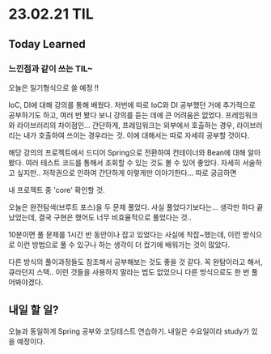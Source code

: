 # 23.02.21 TIL
## Today Learned

### 느낀점과 같이 쓰는 TIL~
오늘은 일기형식으로 쓸 예정 !!

IoC, DI에 대해 강의를 통해 배웠다. 저번에 따로 IoC와 DI 공부했던 거에 추가적으로 공부하기도 하고, 여러 번 봤다 보니
강의를 듣는 데에 큰 어려움은 없었다. 프레임워크와 라이브러리의 차이점인... 간단하게, 프레임워크는 외부에서 호출하는 경우, 라이브러리는 내가 호출하여 쓰이는 경우라는 것. 이에 대해서는 따로
자세히 공부할 것이다.

해당 강의의 프로젝트에서 드디어 Spring으로 전환하여 컨테이너와 Bean에 대해 알아봤다. 여러 테스트 코드를 통해서 조회할 수 있는 것도
볼 수 있어 좋았다. 자세히 서술하고 싶지만.. 저작권으로 인하여 간단하게 이렇게만 이야기한다... 따로 궁금하면

내 프로젝트 중 'core' 확인할 것. 

오늘은 완전탐색(브루트 포스)을 두 문제 풀었다. 사실 풀었다기보다는... 생각만 하다 끝났었는데, 결국 구현은 했어도
너무 비효율적으로 풀었다는 것..

10분이면 풀 문제를 1시간 반 동안이나 잡고 있었다는 사실에 착잡~했는데, 이런 방식으로 이런 방법으로 풀 수 있구나 하는
생각이 더 컸기에 배워가는 것이 많았다.

다른 방식의 풀이과정들도 참조해서 공부해보는 것도 좋을 것 같다. 꼭 완탐이라고 해서, 큐라던지 스택.. 이런 것들을
사용하지 말라는 법도 없었으니 다른 방식으로도 한 번 풀어봐야겠다.

## 내일 할 일?

오늘과 동일하게 Spring 공부와 코딩테스트 연습하기. 내일은 수요일이라 study가 있을 예정이다.